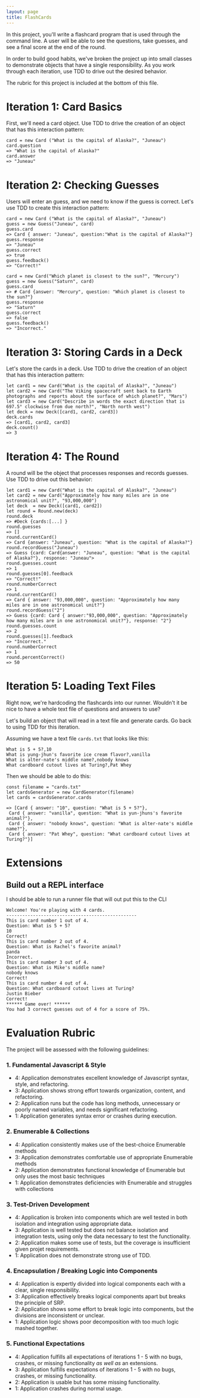 ```yaml
---
layout: page
title: FlashCards
---
```


In this project, you'll write a flashcard program that is used through the command line. A user will be able to see the questions, take guesses, and see a final score at the end of the round.

In order to build good habits, we've broken the project up into small classes to demonstrate objects that have a single responsibility. As you work through each iteration, use TDD to drive out the desired behavior.

The rubric for this project is included at the bottom of this file.

# Iteration 1: Card Basics

First, we'll need a card object. Use TDD to drive the creation of an object that has this interaction pattern:

```
card = new Card ("What is the capital of Alaska?", "Juneau")
card.question
=> "What is the capital of Alaska?"
card.answer
=> "Juneau"
```

# Iteration 2: Checking Guesses

Users will enter an guess, and we need to know if the guess is correct. Let's use TDD to create this interaction pattern:

```
card = new Card ("What is the capital of Alaska?", "Juneau")
guess = new Guess("Juneau", card)
guess.card
=> Card { answer: "Juneau", question:"What is the capital of Alaska?"}
guess.response
=> "Juneau"
guess.correct
=> true
guess.feedback()
=> "Correct!"
```

```
card = new Card("Which planet is closest to the sun?", "Mercury")
guess = new Guess("Saturn", card)
guess.card
=> # Card {answer: "Mercury", question: "Which planet is closest to the sun?"}
guess.response
=> "Saturn"
guess.correct
=> false
guess.feedback()
=> "Incorrect."
```

# Iteration 3: Storing Cards in a Deck

Let's store the cards in a deck. Use TDD to drive the creation of an object that has this interaction pattern:

```
let card1 = new Card("What is the capital of Alaska?", "Juneau")
let card2 = new Card("The Viking spacecraft sent back to Earth photographs and reports about the surface of which planet?", "Mars")
let card3 = new Card("Describe in words the exact direction that is 697.5° clockwise from due north?", "North north west")
let deck = new Deck([card1, card2, card3])
deck.cards
=> [card1, card2, card3]
deck.count()
=> 3
```

# Iteration 4: The Round

A round will be the object that processes responses and records guesses. Use TDD to drive out this behavior:

```
let card1 = new Card("What is the capital of Alaska?", "Juneau")
let card2 = new Card("Approximately how many miles are in one astronomical unit?", "93,000,000")
let deck  = new Deck([card1, card2])
let round = Round.new(deck)
round.deck
=> #Deck {cards:[...] }
round.guesses
=> []
round.currentCard()
=> Card {answer: "Juneau", question: "What is the capital of Alaska?"}
round.recordGuess("Juneau")
=> Guess {card: Card{answer: "Juneau", question: "What is the capital of Alaska?"}, response: "Juneau">
round.guesses.count
=> 1
round.guesses[0].feedback
=> "Correct!"
round.numberCorrect
=> 1
round.currentCard()
=> Card { answer: "93,000,000", question: "Approximately how many miles are in one astronomical unit?"}
round.recordGuess("2")
=> Guess {card: Card { answer:"93,000,000", question: "Approximately how many miles are in one astronomical unit?"}, response: "2"}
round.guesses.count
=> 2
round.guesses[1].feedback
=> "Incorrect."
round.numberCorrect
=> 1
round.percentCorrect()
=> 50

```

# Iteration 5: Loading Text Files

Right now, we're hardcoding the flashcards into our runner. Wouldn't it be nice to have a whole text file of questions and answers to use?

Let's build an object that will read in a text file and generate cards. Go back to using TDD for this iteration.

Assuming we have a text file `cards.txt` that looks like this:

```
What is 5 + 5?,10
What is yung-jhun's favorite ice cream flavor?,vanilla
What is alter-nate's middle name?,nobody knows
What cardboard cutout lives at Turing?,Pat Whey
```

Then we should be able to do this:

```
const filename = "cards.txt"
let cardsGenerator = new CardGenerator(filename)
let cards = cardsGenerator.cards

=> [Card { answer: "10", question: "What is 5 + 5?"},
 Card { answer: "vanilla", question: "What is yun-jhuns's favorite animal?"},
 Card { answer: "nobody knows", question: "What is alter-nate's middle name?"},
 Card { answer: "Pat Whey", question: "What cardboard cutout lives at Turing?"}]

```

# Extensions

## Build out a REPL interface

I should be able to run a runner file that will out put this to the CLI

```
Welcome! You're playing with 4 cards.
-------------------------------------------------
This is card number 1 out of 4.
Question: What is 5 + 5?
10
Correct!
This is card number 2 out of 4.
Question: What is Rachel's favorite animal?
panda
Incorrect.
This is card number 3 out of 4.
Question: What is Mike's middle name?
nobody knows
Correct!
This is card number 4 out of 4.
Question: What cardboard cutout lives at Turing?
Justin Bieber
Correct!
****** Game over! ******
You had 3 correct guesses out of 4 for a score of 75%.
```
# Evaluation Rubric

The project will be assessed with the following guidelines:

### 1. Fundamental Javascript & Style

* 4:  Application demonstrates excellent knowledge of Javascript syntax, style, and refactoring.
* 3:  Application shows strong effort towards organization, content, and refactoring.
* 2:  Application runs but the code has long methods, unnecessary or poorly named variables, and needs significant refactoring.
* 1:  Application generates syntax error or crashes during execution.

### 2. Enumerable & Collections

* 4: Application consistently makes use of the best-choice Enumerable methods
* 3: Application demonstrates comfortable use of appropriate Enumerable methods
* 2: Application demonstrates functional knowledge of Enumerable but only uses the most basic techniques
* 1: Application demonstrates deficiencies with Enumerable and struggles with collections

### 3. Test-Driven Development

* 4: Application is broken into components which are well tested in both isolation and integration using appropriate data.
* 3: Application is well tested but does not balance isolation and integration tests, using only the data necessary to test the functionality.
* 2: Application makes some use of tests, but the coverage is insufficient given projet requirements.
* 1: Application does not demonstrate strong use of TDD.

### 4. Encapsulation / Breaking Logic into Components

* 4: Application is expertly divided into logical components each with a clear, single responsibility.
* 3: Application effectively breaks logical components apart but breaks the principle of SRP.
* 2: Application shows some effort to break logic into components, but the divisions are inconsistent or unclear.
* 1: Application logic shows poor decomposition with too much logic mashed together.

### 5. Functional Expectations

* 4: Application fulfills all expectations of iterations 1 - 5 with no bugs, crashes, or missing functionality *as well as* an extensions.
* 3: Application fulfills expectations of iterations 1 - 5 with no bugs, crashes, or missing functionality.
* 2: Application is usable but has some missing functionality.
* 1: Application crashes during normal usage.
